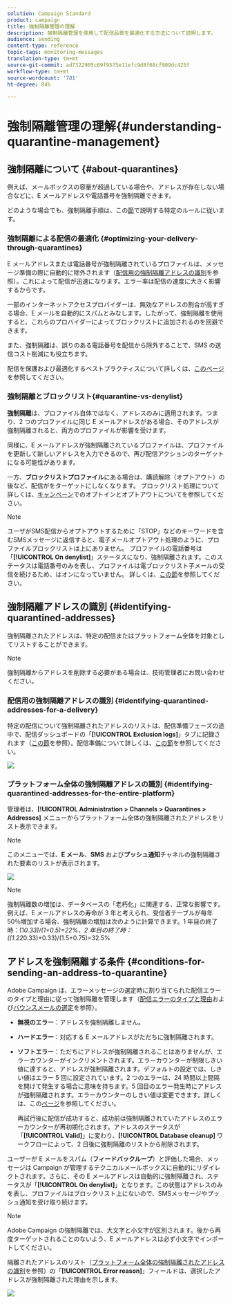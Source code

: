 ```yaml
---
solution: Campaign Standard
product: campaign
title: 強制隔離管理の理解
description: 強制隔離管理を使用して配信品質を最適化する方法について説明します。
audience: sending
content-type: reference
topic-tags: monitoring-messages
translation-type: tm+mt
source-git-commit: ad7322905c69f9575e11efc9d8f68cf909dc425f
workflow-type: tm+mt
source-wordcount: '781'
ht-degree: 84%

---
```



# 強制隔離管理の理解{#understanding-quarantine-management}

## 強制隔離について {#about-quarantines}

例えば、メールボックスの容量が超過している場合や、アドレスが存在しない場合などに、E メールアドレスや電話番号を強制隔離できます。

どのような場合でも、強制隔離手順は、この[節](#conditions-for-sending-an-address-to-quarantine)で説明する特定のルールに従います。

### 強制隔離による配信の最適化 {#optimizing-your-delivery-through-quarantines}

E メールアドレスまたは電話番号が強制隔離されているプロファイルは、メッセージ準備の際に自動的に除外されます（[配信用の強制隔離アドレスの識別](#identifying-quarantined-addresses-for-a-delivery)を参照）。これによって配信が迅速になります。エラー率は配信の速度に大きく影響するからです。

一部のインターネットアクセスプロバイダーは、無効なアドレスの割合が高すぎる場合、E メールを自動的にスパムとみなします。したがって、強制隔離を使用すると、これらのプロバイダーによってブロックリストに追加されるのを回避できます。

また、強制隔離は、誤りのある電話番号を配信から除外することで、SMS の送信コスト削減にも役立ちます。

配信を保護および最適化するベストプラクティスについて詳しくは、[このページ](../../sending/using/delivery-best-practices.md)を参照してください。

### 強制隔離とブロックリスト{#quarantine-vs-denylist}

**強制隔離**&#x200B;は、プロファイル自体ではなく、アドレスのみに適用されます。つまり、2 つのプロファイルに同じ E メールアドレスがある場合、そのアドレスが強制隔離されると、両方のプロファイルが影響を受けます。

同様に、E メールアドレスが強制隔離されているプロファイルは、プロファイルを更新して新しいアドレスを入力できるので、再び配信アクションのターゲットになる可能性があります。

一方、**ブロックリストプロファイル**&#x200B;にある場合は、購読解除（オプトアウト）の後など、配信がをターゲットにしなくなります。 ブロックリスト処理について詳しくは、[キャンペーン](../../audiences/using/about-opt-in-and-opt-out-in-campaign.md)でのオプトインとオプトアウトについてを参照してください。

>[!NOTE]
>
>ユーザがSMS配信からオプトアウトするために「STOP」などのキーワードを含むSMSメッセージに返信すると、電子メールオプトアウト処理のように、プロファイルブロックリストは上にありません。 プロファイルの電話番号は「**[!UICONTROL On denylist]**」ステータスになり、強制隔離されます。このステータスは電話番号のみを表し、プロファイルは電ブロックリスト子メールの受信を続けるため、はオンになっていません。 詳しくは、[この節](../../channels/using/managing-incoming-sms.md#managing-stop-sms)を参照してください。

## 強制隔離アドレスの識別 {#identifying-quarantined-addresses}

強制隔離されたアドレスは、特定の配信またはプラットフォーム全体を対象としてリストすることができます。

>[!NOTE]
>
>強制隔離からアドレスを削除する必要がある場合は、技術管理者にお問い合わせください。

### 配信用の強制隔離アドレスの識別 {#identifying-quarantined-addresses-for-a-delivery}

特定の配信について強制隔離されたアドレスのリストは、配信準備フェーズの途中で、配信ダッシュボードの「**[!UICONTROL Exclusion logs]**」タブに記録されます（[この節](../../sending/using/monitoring-a-delivery.md#exclusion-logs)を参照）。配信準備について詳しくは、[この節](../../sending/using/preparing-the-send.md)を参照してください。

![](assets/exclusion_logs.png)

### プラットフォーム全体の強制隔離アドレスの識別 {#identifying-quarantined-addresses-for-the-entire-platform}

管理者は、**[!UICONTROL Administration > Channels > Quarantines > Addresses]** メニューからプラットフォーム全体の強制隔離されたアドレスをリスト表示できます。

>[!NOTE]
>
>このメニューでは、**E メール**、**SMS** および&#x200B;**プッシュ通知**&#x200B;チャネルの強制隔離された要素のリストが表示されます。

![](assets/quarantines1.png)

>[!NOTE]
>
>強制隔離数の増加は、データベースの「老朽化」に関連する、正常な影響です。例えば、E メールアドレスの寿命が 3 年と考えられ、受信者テーブルが毎年 50％増加する場合、強制隔離の増加は次のように計算できます。1 年目の終了時：(1*0.33)/(1+0.5)=22%、2 年目の終了時：((1.22*0.33)+0.33)/(1.5+0.75)=32.5%

## アドレスを強制隔離する条件 {#conditions-for-sending-an-address-to-quarantine}

Adobe Campaign は、エラーメッセージの選定時に割り当てられた配信エラーのタイプと理由に従って強制隔離を管理します（[配信エラーのタイプと理由](../../sending/using/understanding-delivery-failures.md#delivery-failure-types-and-reasons)および[バウンスメールの選定](../../sending/using/understanding-delivery-failures.md#bounce-mail-qualification)を参照）。

* **無視のエラー**：アドレスを強制隔離しません。
* **ハードエラー**：対応する E メールアドレスがただちに強制隔離されます。
* **ソフトエラー**：ただちにアドレスが強制隔離されることはありませんが、エラーカウンターがインクリメントされます。エラーカウンターが制限しきい値に達すると、アドレスが強制隔離されます。デフォルトの設定では、しきい値はエラー 5 回に設定されています。2 つのエラーは、24 時間以上間隔を開けて発生する場合に意味を持ちます。5 回目のエラー発生時にアドレスが強制隔離されます。エラーカウンターのしきい値は変更できます。詳しくは、この[ページ](../../administration/using/configuring-email-channel.md#email-channel-parameters)を参照してください。

   再試行後に配信が成功すると、成功前は強制隔離されていたアドレスのエラーカウンターが再初期化されます。アドレスのステータスが「**[!UICONTROL Valid]**」に変わり、**[!UICONTROL Database cleanup]** ワークフローによって、2 日後に強制隔離のリストから削除されます。

ユーザーが E メールをスパム（**フィードバックループ**）と評価した場合、メッセージは Campaign が管理するテクニカルメールボックスに自動的にリダイレクトされます。さらに、その E メールアドレスは自動的に強制隔離され、ステータスが「**[!UICONTROL On denylist]**」となります。この状態はアドレスのみを表し、プロファイルはブロックリスト上にないので、SMSメッセージやプッシュ通知を受け取り続けます。

>[!NOTE]
Adobe Campaign の強制隔離では、大文字と小文字が区別されます。後から再度ターゲットされることのないよう、E メールアドレスは必ず小文字でインポートしてください。

隔離されたアドレスのリスト（[プラットフォーム全体の強制隔離されたアドレスの識別](#identifying-quarantined-addresses-for-the-entire-platform)を参照）の「**[!UICONTROL Error reason]**」フィールドは、選択したアドレスが強制隔離された理由を示します。

![](assets/quarantines2.png)

